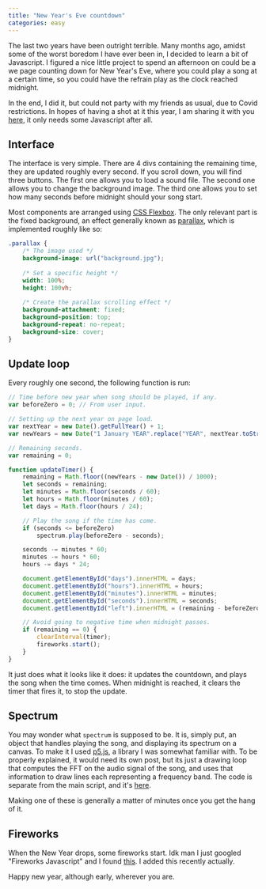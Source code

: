 ```yaml
---
title: "New Year's Eve countdown"
categories: easy
---
```


The last two years have been outright terrible. Many months ago, amidst some of
the worst boredom I have ever been in, I decided to learn a bit of Javascript.
I figured a nice little project to spend an afternoon on could be a we page 
counting down for New Year's Eve, where you could play a song at a certain time,
so you could have the refrain play as the clock reached midnight.

<!-- more -->

In the end, I did it, but could not party with my friends as usual, due to Covid
restrictions. In hopes of having a shot at it this year, I am sharing it with
you [here](/projects/newyear/newyear.html), it only needs some Javascript after all.

## Interface

The interface is very simple. There are 4 divs containing the remaining time,
they are updated roughly every second. If you scroll down, you will find three
buttons. The first one allows you to load a sound file. The second one allows
you to change the background image. The third one allows you to set how many
seconds before midnight should your song start.

Most components are arranged using [CSS Flexbox](https://www.w3schools.com/csS/css3_flexbox.asp).
The only relevant part is the fixed background, an effect generally known as
[parallax](https://www.w3schools.com/howto/howto_css_parallax.asp), which is
implemented roughly like so:

```css
.parallax {
    /* The image used */
    background-image: url("background.jpg");
  
    /* Set a specific height */
    width: 100%;
    height: 100vh;
  
    /* Create the parallax scrolling effect */
    background-attachment: fixed;
    background-position: top;
    background-repeat: no-repeat;
    background-size: cover;
}
```


## Update loop

Every roughly one second, the following function is run:

```javascript
// Time before new year when song should be played, if any.
var beforeZero = 0; // From user input.

// Setting up the next year on page load.
var nextYear = new Date().getFullYear() + 1;
var newYears = new Date("1 January YEAR".replace("YEAR", nextYear.toString()));

// Remaining seconds.
var remaining = 0;

function updateTimer() {
    remaining = Math.floor((newYears - new Date()) / 1000);
    let seconds = remaining;
    let minutes = Math.floor(seconds / 60);
    let hours = Math.floor(minutes / 60);
    let days = Math.floor(hours / 24);

    // Play the song if the time has come.
    if (seconds <= beforeZero)
        spectrum.play(beforeZero - seconds);

    seconds -= minutes * 60;
    minutes -= hours * 60;
    hours -= days * 24;

    document.getElementById("days").innerHTML = days;
    document.getElementById("hours").innerHTML = hours;
    document.getElementById("minutes").innerHTML = minutes;
    document.getElementById("seconds").innerHTML = seconds;
    document.getElementById("left").innerHTML = (remaining - beforeZero) + " remaining.";

    // Avoid going to negative time when midnight passes.
    if (remaining == 0) {
        clearInterval(timer);
        fireworks.start();
    }
}
```

It just does what it looks like it does: it updates the countdown, and plays
the song when the time comes. When midnight is reached, it clears the timer that
fires it, to stop the update.

## Spectrum

You may wonder what `spectrum` is supposed to be. It is, simply put, an object
that handles playing the song, and displaying its spectrum on a canvas. To
make it I used [p5.js](https://p5js.org/), a library I was somewhat familiar
with. To be properly explained, it would need its own post, but its just a
drawing loop that computes the FFT on the audio signal of the song, and uses
that information to draw lines each representing a frequency band. The code is
separate from the main script, and it's [here](/projects/newyear/spectrum.js).

Making one of these is generally a matter of minutes once you get the hang of
it.

## Fireworks

When the New Year drops, some fireworks start. Idk man I just googled "Fireworks
Javascript" and I found [this](https://fireworks.js.org/). I added this recently
actually.

Happy new year, although early, wherever you are.